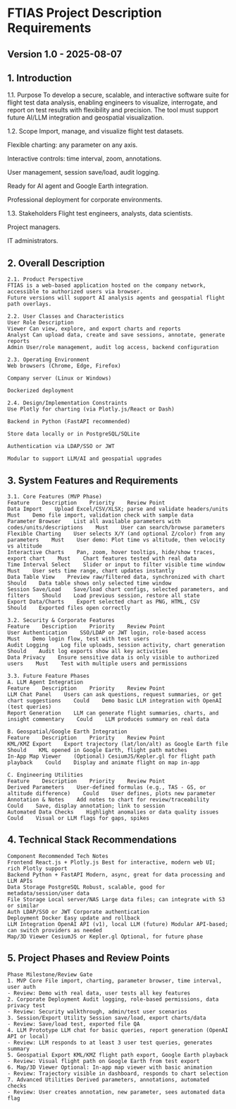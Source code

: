 # FTIAS Project Description Requirements

## Version 1.0 - 2025-08-07

## 1. Introduction

1.1. Purpose
To develop a secure, scalable, and interactive software suite for flight test data analysis, enabling engineers to visualize, interrogate, and report on test results with flexibility and precision. The tool must support future AI/LLM integration and geospatial visualization.

1.2. Scope
Import, manage, and visualize flight test datasets.

Flexible charting: any parameter on any axis.

Interactive controls: time interval, zoom, annotations.

User management, session save/load, audit logging.

Ready for AI agent and Google Earth integration.

Professional deployment for corporate environments.

1.3. Stakeholders
Flight test engineers, analysts, data scientists.

Project managers.

IT administrators.

## 2. Overall Description

    2.1. Product Perspective
    FTIAS is a web-based application hosted on the company network, accessible to authorized users via browser.
    Future versions will support AI analysis agents and geospatial flight path overlays.

    2.2. User Classes and Characteristics
    User Role Description
    Viewer Can view, explore, and export charts and reports
    Analyst Can upload data, create and save sessions, annotate, generate reports
    Admin User/role management, audit log access, backend configuration

    2.3. Operating Environment
    Web browsers (Chrome, Edge, Firefox)

    Company server (Linux or Windows)

    Dockerized deployment

    2.4. Design/Implementation Constraints
    Use Plotly for charting (via Plotly.js/React or Dash)

    Backend in Python (FastAPI recommended)

    Store data locally or in PostgreSQL/SQLite

    Authentication via LDAP/SSO or JWT

    Modular to support LLM/AI and geospatial upgrades

## 3. System Features and Requirements

    3.1. Core Features (MVP Phase)
    Feature    Description    Priority    Review Point
    Data Import    Upload Excel/CSV/XLSX; parse and validate headers/units    Must    Demo file import, validation check with sample data
    Parameter Browser    List all available parameters with codes/units/descriptions    Must    User can search/browse parameters
    Flexible Charting    User selects X/Y (and optional Z/color) from any parameters    Must    User demo: Plot time vs altitude, then velocity vs altitude
    Interactive Charts    Pan, zoom, hover tooltips, hide/show traces, export chart    Must    Chart features tested with real data
    Time Interval Select    Slider or input to filter visible time window    Must    User sets time range, chart updates instantly
    Data Table View    Preview raw/filtered data, synchronized with chart    Should    Data table shows only selected time window
    Session Save/Load    Save/load chart configs, selected parameters, and filters    Should    Load previous session, restore all state
    Export Data/Charts    Export selected chart as PNG, HTML, CSV    Should    Exported files open correctly
    
    3.2. Security & Corporate Features
    Feature    Description    Priority    Review Point
    User Authentication    SSO/LDAP or JWT login, role-based access    Must    Demo login flow, test with test users
    Audit Logging    Log file uploads, session activity, chart generation    Should    Audit log exports show all key activities
    Data Privacy    Ensure sensitive data is only visible to authorized users    Must    Test with multiple users and permissions
    
    3.3. Future Feature Phases
    A. LLM Agent Integration
    Feature    Description    Priority    Review Point
    LLM Chat Panel    Users can ask questions, request summaries, or get chart suggestions    Could    Demo basic LLM integration with OpenAI (test queries)
    Report Generation    LLM can generate flight summaries, charts, and insight commentary    Could    LLM produces summary on real data
    
    B. Geospatial/Google Earth Integration
    Feature    Description    Priority    Review Point
    KML/KMZ Export    Export trajectory (lat/lon/alt) as Google Earth file    Should    KML opened in Google Earth, flight path matches
    In-App Map Viewer    (Optional) CesiumJS/Kepler.gl for flight path playback    Could    Display and animate flight on map in-app
    
    C. Engineering Utilities
    Feature    Description    Priority    Review Point
    Derived Parameters    User-defined formulas (e.g., TAS - GS, or altitude difference)    Could    User defines, plots new parameter
    Annotation & Notes    Add notes to chart for review/traceability    Could    Save, display annotation; link to session
    Automated Data Checks    Highlight anomalies or data quality issues    Could    Visual or LLM flags for gaps, spikes

## 4. Technical Stack Recommendations

    Component Recommended Tech Notes
    Frontend React.js + Plotly.js Best for interactive, modern web UI; rich Plotly support
    Backend Python + FastAPI Modern, async, great for data processing and LLM APIs
    Data Storage PostgreSQL Robust, scalable, good for metadata/session/user data
    File Storage Local server/NAS Large data files; can integrate with S3 or similar
    Auth LDAP/SSO or JWT Corporate authentication
    Deployment Docker Easy update and rollback
    LLM Integration OpenAI API (v1), local LLM (future) Modular API-based; can switch providers as needed
    Map/3D Viewer CesiumJS or Kepler.gl Optional, for future phase

## 5. Project Phases and Review Points

    Phase Milestone/Review Gate
    1. MVP Core File import, charting, parameter browser, time interval, user auth
    - Review: Demo with real data, user tests all key features
    2. Corporate Deployment Audit logging, role-based permissions, data privacy test
    - Review: Security walkthrough, admin/test user scenarios
    3. Session/Export Utility Session save/load, export charts/data
    - Review: Save/load test, exported file QA
    4. LLM Prototype LLM chat for basic queries, report generation (OpenAI API or local)
    - Review: LLM responds to at least 3 user test queries, generates summary
    5. Geospatial Export KML/KMZ flight path export, Google Earth playback
    - Review: Visual flight path on Google Earth from test export
    6. Map/3D Viewer Optional: In-app map viewer with basic animation
    - Review: Trajectory visible in dashboard, responds to chart selection
    7. Advanced Utilities Derived parameters, annotations, automated checks
    - Review: User creates annotation, new parameter, sees automated data flag
